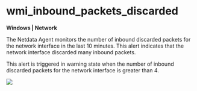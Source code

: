 # wmi_inbound_packets_discarded

**Windows | Network**

The Netdata Agent monitors the number of inbound discarded packets for the network interface in the last 10 minutes.
This alert indicates that the network interface discarded many inbound packets.

This alert is triggered in warning state when the number of inbound discarded packets for the network interface is 
greater than 4.

![](https://drive.google.com/uc?export=view&id=1elXR92OQn3sWVGXUCjpGi-NwcLNYE24g)